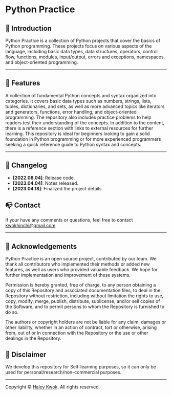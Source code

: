 # Python Practice



## 🔆 Introduction

Python Practice is a collection of Python projects that cover the basics of Python programming. These projects focus on various aspects of the language, including basic data types, data structures, operators, control flow, functions, modules, input/output, errors and exceptions, namespaces, and object-oriented programming.

---

## 🥳 Features

A collection of fundamental Python concepts and syntax organized into categories. 
It covers basic data types such as numbers, strings, lists, tuples, dictionaries, and sets, as well as more advanced topics like iterators and generators, functions, error handling, and object-oriented programming. 
The repository also includes practice problems to help readers test their understanding of the concepts. 
In addition to the content, there is a reference section with links to external resources for further learning. 
This repository is ideal for beginners looking to gain a solid foundation in Python programming or for more experienced programmers seeking a quick reference guide to Python syntax and concepts.


---

## 📝 Changelog
- __[2022.08.04]__: Release code.
- __[2023.04.04]__: Notes released.
- __[2023.04.18]__: Finalized the project details.

## 📭 Contact
If your have any comments or questions, feel free to contact kwokhinchi@gmail.com 

---

## 📖 Acknowledgements
Python Practice is an open source project, contributed by our team. We thank all contributors who implemented their methods or added new features, as well as users who provided valuable feedback. We hope for further implementation and improvement of these systems.

Permission is hereby granted, free of charge, to any person obtaining a copy of this Repository and associated documentation files, to deal in the Repository without restriction, including without limitation the rights to use, copy, modify, merge, publish, distribute, sublicense, and/or sell copies of the Software, and to permit persons to whom the Repository is furnished to do so.

The authors or copyright holders are not be liable for any claim, damages or other liabillty, whether in an action of contract, tort or otherwise, arising from, out of or in connection with the Repository or the use or other dealings in the Repository.


## 📢 Disclaimer
We develop this repository for Self-learning purposes, so it can only be used for personal/research/non-commercial purposes.

---

Copyright © [Haley Kwok](https://github.com/HaleyKwok). All rights reserved.
